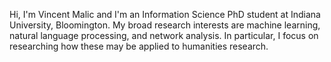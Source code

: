 <!-- 
.. title: index
.. slug: index
.. date: 2016-03-30 16:50:12 UTC
.. tags: 
.. category: 
.. link: 
.. description: 
.. type: text
-->

Hi, I'm Vincent Malic and I'm an Information Science PhD student at Indiana University, Bloomington. My broad research interests are machine learning, natural language processing, and network analysis. In particular, I focus on researching how these may be applied to humanities research. 
